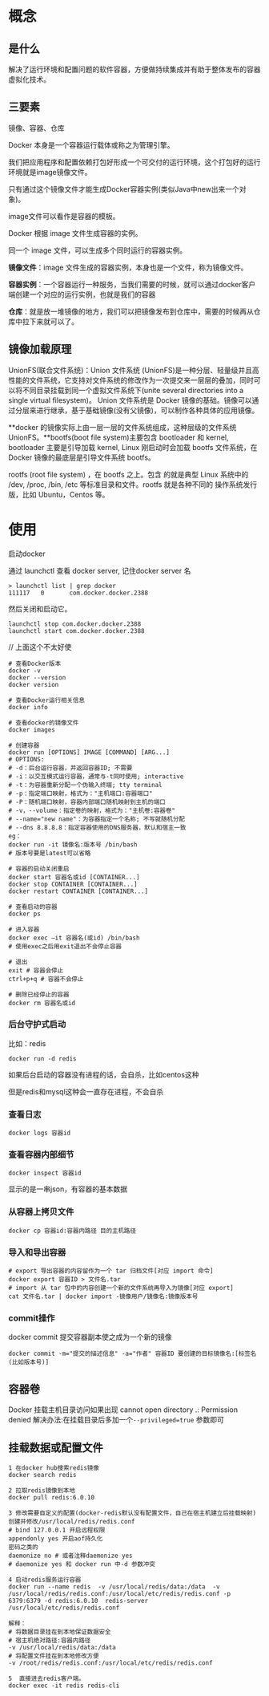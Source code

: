 # 概念

## 是什么

解决了运行环境和配置问题的软件容器，方便做持续集成并有助于整体发布的容器虚拟化技术。



## 三要素

镜像、容器、仓库

Docker 本身是一个容器运行载体或称之为管理引擎。

我们把应用程序和配置依赖打包好形成一个可交付的运行环境，这个打包好的运行环境就是image镜像文件。

只有通过这个镜像文件才能生成Docker容器实例(类似Java中new出来一个对象)。

image文件可以看作是容器的模板。

Docker 根据 image 文件生成容器的实例。

同一个 image 文件，可以生成多个同时运行的容器实例。 

**镜像文件**：image 文件生成的容器实例，本身也是一个文件，称为镜像文件。

**容器实例**：一个容器运行一种服务，当我们需要的时候，就可以通过docker客户端创建一个对应的运行实例，也就是我们的容器

**仓库**：就是放一堆镜像的地方，我们可以把镜像发布到仓库中，需要的时候再从仓库中拉下来就可以了。 

## 镜像加载原理

UnionFS(联合文件系统)：Union 文件系统 (UnionFS)是一种分层、轻量级并且高性能的文件系统，它支持对文件系统的修改作为一次提交来一层层的叠加，同时可以将不同目录挂载到同一个虚拟文件系统下(unite several directories into a single virtual filesystem)。 Union 文件系统是 Docker 镜像的基础。镜像可以通过分层来进行继承，基于基础镜像(没有父镜像)，可以制作各种具体的应用镜像。

**docker 的镜像实际上由一层一层的文件系统组成，这种层级的文件系统 UnionFS。**bootfs(boot file system)主要包含 bootloader 和 kernel, bootloader 主要是引导加载 kernel, Linux 刚启动时会加载 bootfs 文件系统，在 Docker 镜像的最底层是引导文件系统 bootfs。

rootfs (root file system) ，在 bootfs 之上。包含 的就是典型 Linux 系统中的 /dev, /proc, /bin, /etc 等标准目录和文件。rootfs 就是各种不同的 操作系统发行版，比如 Ubuntu，Centos 等。

# 使用

启动docker

通过 launchctl 查看 docker server, 记住docker server 名

```shell
> launchctl list | grep docker
111117   0       com.docker.docker.2388
```

然后关闭和启动它。

```shell
launchctl stop com.docker.docker.2388 
launchctl start com.docker.docker.2388
```

// 上面这个不太好使



```shell
# 查看Docker版本
docker -v
docker --version
docker version

# 查看Docker运行相关信息
docker info

# 查看docker的镜像文件
docker images

# 创建容器
docker run [OPTIONS] IMAGE [COMMAND] [ARG...]
# OPTIONS:
# -d：后台运行容器，并返回容器ID; 不需要
# -i：以交互模式运行容器，通常与-t同时使用; interactive
# -t：为容器重新分配一个伪输入终端; tty terminal
# -p：指定端口映射，格式为："主机端口:容器端口"
# -P：随机端口映射，容器内部端口随机映射到主机的端口
# -v，--volume：指定卷的映射，格式为："主机卷:容器卷"
# --name="new name"：为容器指定一个名称; 不写就随机分配
# --dns 8.8.8.8：指定容器使用的DNS服务器，默认和宿主一致
eg：
docker run -it 镜像名:版本号 /bin/bash
# 版本号要是latest可以省略

# 容器的启动关闭重启
docker start 容器名或id [CONTAINER...]
docker stop CONTAINER [CONTAINER...]
docker restart CONTAINER [CONTAINER...]

# 查看启动的容器
docker ps

# 进入容器
docker exec –it 容器名(或id) /bin/bash
# 使用exec之后用exit退出不会停止容器

# 退出
exit # 容器会停止
ctrl+p+q # 容器不会停止

# 删除已经停止的容器
docker rm 容器名或id
```

### 后台守护式启动

比如：redis

```shell
docker run -d redis
```

如果后台启动的容器没有进程的话，会自杀，比如centos这种

但是redis和mysql这种会一直存在进程，不会自杀

### 查看日志

```shell
docker logs 容器id
```

### 查看容器内部细节

```shell
docker inspect 容器id
```

显示的是一串json，有容器的基本数据

### 从容器上拷贝文件

```shell
docker cp 容器id:容器内路径 目的主机路径
```

### 导入和导出容器

```shell
# export 导出容器的内容留作为一个 tar 归档文件[对应 import 命令]
docker export 容器ID > 文件名.tar
# import 从 tar 包中的内容创建一个新的文件系统再导入为镜像[对应 export]
cat 文件名.tar | docker import -镜像用户/镜像名:镜像版本号
```

### commit操作

docker commit 提交容器副本使之成为一个新的镜像

```shell
docker commit -m="提交的描述信息" -a="作者" 容器ID 要创建的目标镜像名:[标签名(比如版本号)]
```



## 容器卷

Docker 挂载主机目录访问如果出现 cannot open directory .: Permission denied 解决办法:在挂载目录后多加一个`--privileged=true` 参数即可

## 挂载数据或配置文件

```shell
1 在docker hub搜索redis镜像
docker search redis

2 拉取redis镜像到本地
docker pull redis:6.0.10

3 修改需要自定义的配置(docker-redis默认没有配置文件，自己在宿主机建立后挂载映射)
创建并修改/usr/local/redis/redis.conf
# bind 127.0.0.1 开启远程权限
appendonly yes 开启aof持久化
密码之类的
daemonize no # 或者注释daemonize yes
# daemonize yes 和 docker run 中-d 参数冲突

4 启动redis服务运行容器
docker run --name redis  -v /usr/local/redis/data:/data  -v /usr/local/redis/redis.conf:/usr/local/etc/redis/redis.conf -p 6379:6379 -d redis:6.0.10  redis-server /usr/local/etc/redis/redis.conf 

解释： 
# 将数据目录挂在到本地保证数据安全
# 宿主机绝对路径:容器内路径
-v /usr/local/redis/data:/data  
# 将配置文件挂在到本地修改方便
-v /root/redis/redis.conf:/usr/local/etc/redis/redis.conf   
 
5  直接进去redis客户端。
docker exec -it redis redis-cli

```

